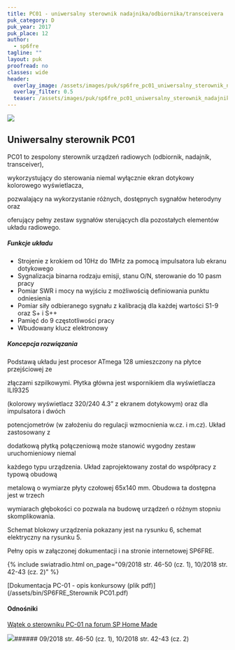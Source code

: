 ```yaml
---
title: PC01 - uniwersalny sterownik nadajnika/odbiornika/transceivera
puk_category: D
puk_year: 2017
puk_place: 12
author: 
  - sp6fre
tagline: ""
layout: puk
proofread: no
classes: wide
header:
  overlay_image: /assets/images/puk/sp6fre_pc01_uniwersalny_sterownik_nadajnika_odbiornika_transceivera.jpg
  overlay_filter: 0.5
  teaser: /assets/images/puk/sp6fre_pc01_uniwersalny_sterownik_nadajnika_odbiornika_transceivera.jpg
---
```






 



![](assets/data/img/projects/2017-12-0.jpg) 



Uniwersalny sterownik PC01
--------------------------





 PC01 to zespolony sterownik urządzeń radiowych (odbiornik, nadajnik, transceiver),

 wykorzystujący do sterowania niemal wyłącznie ekran dotykowy kolorowego wyświetlacza,

 pozwalający na wykorzystanie różnych, dostępnych sygnałów heterodyny oraz

 oferujący pełny zestaw sygnałów sterujących dla pozostałych elementów układu radiowego.




##### Funkcje układu




* Strojenie z krokiem od 10Hz do 1MHz za pomocą impulsatora lub ekranu dotykowego
* Sygnalizacja binarna rodzaju emisji, stanu O/N, sterowanie do 10 pasm pracy
* Pomiar SWR i mocy na wyjściu z możliwością definiowania punktu odniesienia
* Pomiar siły odbieranego sygnału z kalibracją dla każdej wartości S1-9 oraz S+ i S++
* Pamięć do 9 częstotliwości pracy
* Wbudowany klucz elektronowy




##### Koncepcja rozwiązania




Podstawą układu jest procesor ATmega 128 umieszczony na płytce przejściowej ze

złączami szpilkowymi. Płytka główna jest wspornikiem dla wyświetlacza ILI9325

(kolorowy wyświetlacz 320/240 4.3” z ekranem dotykowym) oraz dla impulsatora i dwóch

potencjometrów (w założeniu do regulacji wzmocnienia w.cz. i m.cz). Układ zastosowany z

dodatkową płytką połączeniową może stanowić wygodny zestaw uruchomieniowy niemal

każdego typu urządzenia. Układ zaprojektowany został do współpracy z typową obudową

metalową o wymiarze płyty czołowej 65x140 mm. Obudowa ta dostępna jest w trzech

wymiarach głębokości co pozwala na budowę urządzeń o różnym stopniu skomplikowania.






Schemat blokowy urządzenia pokazany jest na rysunku 6, schemat elektryczny na rysunku 5.

Pełny opis w załączonej dokumentacji i na stronie internetowej SP6FRE.





{% include swiatradio.html on_page="09/2018 str. 46-50 (cz. 1), 10/2018 str. 42-43 (cz. 2)" %}

[Dokumentacja PC-01 - opis konkursowy (plik pdf)](/assets/bin/SP6FRE_Sterownik PC01.pdf)




#### Odnośniki

[Wątek o sterowniku PC-01 na forum SP Home Made](http://www.sp-hm.pl/thread-2999.html)

 



![](assets/img/logo/sr_logo_s.jpg)###### 09/2018 str. 46-50 (cz. 1), 10/2018 str. 42-43 (cz. 2)

 





 


